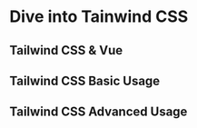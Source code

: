 # Dive into Tainwind CSS

## Tailwind CSS & Vue

## Tailwind CSS Basic Usage

## Tailwind CSS Advanced Usage
